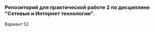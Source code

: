 ### Репозиторий для практической работе 2 по дисциплине "Сетевые и Интернет технологии".

Вариант 52